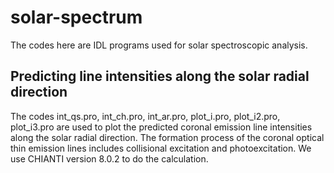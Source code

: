 # solar-spectrum
The codes here are IDL programs used for solar spectroscopic analysis. 
## Predicting line intensities along the solar radial direction
The codes int_qs.pro, int_ch.pro, int_ar.pro, plot_i.pro, plot_i2.pro, plot_i3.pro are used to plot the predicted coronal emission line intensities along the solar radial direction. 
The formation process of the coronal optical thin emission lines includes collisional excitation and photoexcitation. We use CHIANTI version 8.0.2 to do the calculation.
